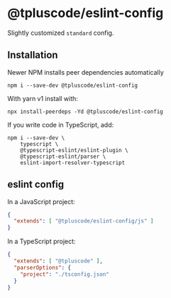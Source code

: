 # @tpluscode/eslint-config

Slightly customized `standard` config.

## Installation

Newer NPM installs peer dependencies automatically

```
npm i --save-dev @tpluscode/eslint-config
```

With yarn v1 install with:

```
npx install-peerdeps -Yd @tpluscode/eslint-config
```

If you write code in TypeScript, add:

```
npm i --save-dev \
    typescript \
    @typescript-eslint/eslint-plugin \
    @typescript-eslint/parser \
    eslint-import-resolver-typescript
```

## eslint config

In a JavaScript project:

```json
{
  "extends": [ "@tpluscode/eslint-config/js" ]
}
```

In a TypeScript project:

```json
{
  "extends": [ "@tpluscode" ],
  "parserOptions": {
    "project": "./tsconfig.json"
  }
}
```
